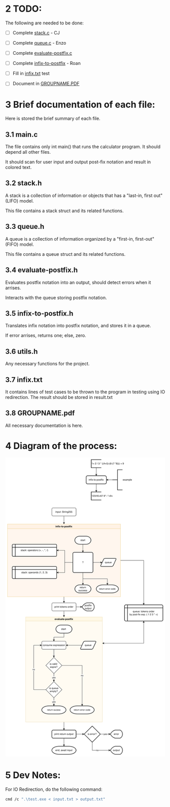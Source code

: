 # 2 TODO:
The following are needed to be done:
 - [ ] Complete [stack.c](#32-stackh) - CJ
 - [ ] Complete [queue.c](#33-queueh) - Enzo
 - [ ] Complete [evaluate-postfix.c](#34-evaluate-postfixh)
 - [ ] Complete [infix-to-postfix](#35-infix-to-postfixh) - Roan
 - [ ] Fill in [infix.txt](#37-infixtxt) test
 - [ ] Document in [GROUPNAME.PDF](#38-groupnamepdf)


# 3 Brief documentation of each file:
Here is stored the brief summary of each file.

## 3.1 main.c
The file contains only int main() that runs the calculator program. It should depend all other files.

It should scan for user input and output post-fix notation and result in colored text.

## 3.2 stack.h
A stack is a collection of information or objects that has a "last-in, first out" (LIFO) model. 

This file contains a stack struct and its related functions.

## 3.3 queue.h
A queue is a collection of information organized by a "first-in, first-out" (FIFO) model. 

This file contains a queue struct and its related functions.

## 3.4 evaluate-postfix.h
Evaluates postfix notation into an output, should detect errors when it arrises.

Interacts with the queue storing postfix notation.

## 3.5 infix-to-postfix.h
Translates infix notation into postfix notation, and stores it in a queue.

If error arrises, returns one; else, zero.

## 3.6 utils.h
Any necessary functions for the project.

## 3.7 infix.txt
It contains lines of test cases to be thrown to the program in testing using IO redirection. The result should be stored in result.txt

## 3.8 GROUPNAME.pdf
All necessary documentation is here.

# 4 Diagram of the process:
![diagram](https://github.com/ImaginaryLogs/CCDSALG-S13-MCO1/blob/main/diagram.png)

# 5 Dev Notes:

For IO Redirection, do the following command:
```bash
cmd /c ".\test.exe < input.txt > output.txt"
```
